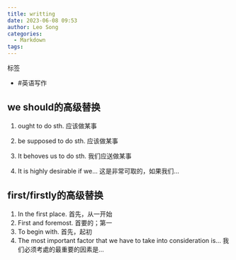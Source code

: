 ```yaml
---
title: writting
date: 2023-06-08 09:53
author: Leo Song
categories:
  - Markdown
tags:
---
```


标签

- #英语写作

## we should的高级替换

1. ought to do sth.
   应该做某事

2. be supposed to do sth.
   应该做某事

3. It behoves us to do sth.
   我们应送做某事

4. It is highly desirable if we...
   这是非常可取的，如果我们…

## first/firstly的高级替换

1. In the first place.
   首先，从一开始
2. First and foremost.
   首要的；第一
3. To begin with.
   首先，起初
4. The most important factor that we have to take into consideration is...
   我们必须考處的最重要的因素是...
